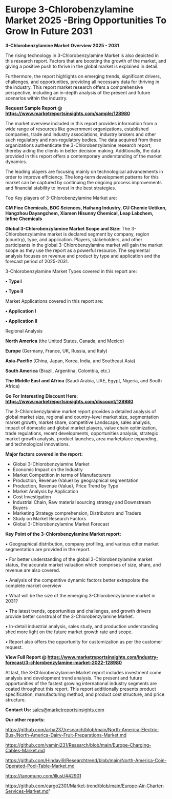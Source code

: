 # Europe 3-Chlorobenzylamine Market 2025 -Bring Opportunities To Grow In Future 2031

<Strong> 3-Chlorobenzylamine Market Overview 2025 - 2031</strong>

The rising technology in 3-Chlorobenzylamine Market is also depicted in this research report. Factors that are boosting the growth of the market, and giving a positive push to thrive in the global market is explained in detail.

Furthermore, the report highlights on emerging trends, significant drivers, challenges, and opportunities, providing all necessary data for thriving in the industry. This report market research offers a comprehensive perspective, including an in-depth analysis of the present and future scenarios within the industry.

<strong>Request Sample Report @ <a href=https://www.marketreportsinsights.com/sample/128980>https://www.marketreportsinsights.com/sample/128980</a></strong>

The market overview included in this report provides information from a wide range of resources like government organizations, established companies, trade and industry associations, industry brokers and other such regulatory and non-regulatory bodies. The data acquired from these organizations authenticate the 3-Chlorobenzylamine research report, thereby aiding the clients in better decision making. Additionally, the data provided in this report offers a contemporary understanding of the market dynamics.

The leading players are focusing mainly on technological advancements in order to improve efficiency. The long-term development patterns for this market can be captured by continuing the ongoing process improvements and financial stability to invest in the best strategies.

Top Key players of 3-Chlorobenzylamine Market are:

<strong>CM Fine Chemicals, BOC Sciences, Haihang Industry, CU Chemie Uetikon, Hangzhou Dayangchem, Xiamen Hisunny Chemical, Leap Labchem, Infine Chemicals</strong>

<strong><b>Global 3-Chlorobenzylamine Market Scope and Size:</b></strong>
The 3-Chlorobenzylamine market is declared segment by company, region (country), type, and application. Players, stakeholders, and other participants in the global 3-Chlorobenzylamine market will gain the market scope as they use the report as a powerful resource. The segmental analysis focuses on revenue and product by type and application and the forecast period of 2025-2031.

3-Chlorobenzylamine Market Types covered in this report are:

<strong>• Type I

• Type II</strong>

Market Applications covered in this report are:

<strong>• Application I

• Application II</strong> 

Regional Analysis

<strong>North America</strong> (the United States, Canada, and Mexico)

<strong>Europe</strong> (Germany, France, UK, Russia, and Italy)

<strong>Asia-Pacific</strong> (China, Japan, Korea, India, and Southeast Asia)

<strong>South America</strong> (Brazil, Argentina, Colombia, etc.)

<strong>The Middle East and Africa</strong> (Saudi Arabia, UAE, Egypt, Nigeria, and South Africa)

<strong>Go For Interesting Discount Here: <a href=https://www.marketreportsinsights.com/discount/128980>https://www.marketreportsinsights.com/discount/128980</a></strong>

The 3-Chlorobenzylamine market report provides a detailed analysis of global market size, regional and country-level market size, segmentation market growth, market share, competitive Landscape, sales analysis, impact of domestic and global market players, value chain optimization, trade regulations, recent developments, opportunities analysis, strategic market growth analysis, product launches, area marketplace expanding, and technological innovations.

<strong><b>Major factors covered in the report:</b></strong>
<ul>
  <li>Global 3-Chlorobenzylamine Market </li>
  <li>Economic Impact on the Industry</li>
  <li>Market Competition in terms of Manufacturers</li>
  <li>Production, Revenue (Value) by geographical segmentation</li>
  <li>Production, Revenue (Value), Price Trend by Type</li>
  <li>Market Analysis by Application</li>
  <li>Cost Investigation</li>
  <li>Industrial Chain, Raw material sourcing strategy and Downstream Buyers</li>
  <li>Marketing Strategy comprehension, Distributors and Traders</li>
  <li>Study on Market Research Factors</li>
  <li>Global 3-Chlorobenzylamine Market Forecast</li>
</ul>

<strong><b>Key Point of the 3-Chlorobenzylamine Market report:</b></strong>

• Geographical distribution, company profiling, and various other market segmentation are provided in the report.

• For better understanding of the global 3-Chlorobenzylamine market status, the accurate market valuation which comprises of size, share, and revenue are also covered.

• Analysis of the competitive dynamic factors better extrapolate the complete market overview

• What will be the size of the emerging 3-Chlorobenzylamine market in 2031?

• The latest trends, opportunities and challenges, and growth drivers provide better construal of the 3-Chlorobenzylamine Market.

• In-detail industrial analysis, sales study, and production understanding shed more light on the future market growth rate and scope.

• Report also offers the opportunity for customization as per the customer request.

<strong><b>View Full Report @ <a href=https://www.marketreportsinsights.com/industry-forecast/3-chlorobenzylamine-market-2022-128980>https://www.marketreportsinsights.com/industry-forecast/3-chlorobenzylamine-market-2022-128980</a></b></strong>


At last, the 3-Chlorobenzylamine Market report includes investment come analysis and development trend analysis. The present and future opportunities of the fastest growing international industry segments are coated throughout this report. This report additionally presents product specification, manufacturing method, and product cost structure, and price structure.

<strong>Contact Us:</strong>
sales@marketreportsinsights.com

<strong>Our other reports:</strong>

<a href=https://github.com/arha237/research/blob/main/North-America-Electric-Bus-/North-America-Dairy-Fruit-Preparations-Market.md>https://github.com/arha237/research/blob/main/North-America-Electric-Bus-/North-America-Dairy-Fruit-Preparations-Market.md</a>

<a href=https://github.com/yamini231/Research/blob/main/Europe-Charging-Cables-Market.md>https://github.com/yamini231/Research/blob/main/Europe-Charging-Cables-Market.md</a>

<a href=https://github.com/Hindavi9/Researchtrend/blob/main/North-America-Coin-Operated-Pool-Table-Market.md>https://github.com/Hindavi9/Researchtrend/blob/main/North-America-Coin-Operated-Pool-Table-Market.md</a>

<a href=https://tanomuno.com/illust/442901>https://tanomuno.com/illust/442901</a>

<a href=https://github.com/cargo2301/Market-trend/blob/main/Europe-Air-Charter-Services-Market.md>https://github.com/cargo2301/Market-trend/blob/main/Europe-Air-Charter-Services-Market.md</a>"
